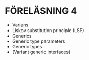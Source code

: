 FÖRELÄSNING 4
=============

- Varians
- Liskov substitution principle (LSP)
- Generics
- Generic type parameters
- Generic types
- (Variant generic interfaces)

